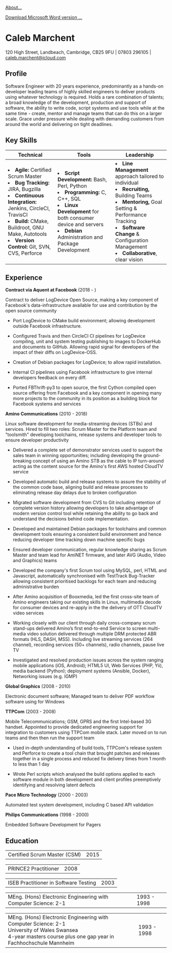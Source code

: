 [About...](ABOUT.md)

[Download Microsoft Word version ...](https://github.com/calebmarchent/auto_cv/raw/master/curriculum_vitae.docx)

Caleb Marchent
==

120 High Street, Landbeach, Cambridge, CB25 9FU | 07803 296105 | caleb.marchent@icloud.com


Profile
--

Software Engineer with 20 years experience, predominantly as a hands-on developer leading teams of highly skilled engineers to deliver products using whatever technology is required. Holds a rare combination of talents; a broad knowledge of the development, production and support of software, the ability to write code, script systems and use tools while at the same time - create, mentor and manage teams that can do this on a larger scale. Grace under pressure while dealing with demanding customers from around the world and delivering on tight deadlines.



Key Skills
--

|  Technical |  Tools |  Leadership |  
| ------------- | ------------- | ----- |
| <li> **Agile:** Certified Scrum Master <br /><li> **Bug Tracking:** JIRA, Bugzilla <br /><li> **Continuous Integration:** Jenkins, CircleCI, TravisCI <br /><li> **Build:** CMake, Buildroot, GNU Make, Autotools <br /><li> **Version Control:** Git, SVN, CVS, Perforce <br /> | <li> **Script Development:** Bash, Perl, Python <br /><li> **Programming:** C, C++, SQL <br /><li> **Linux Development** for both consumer device and servers <br /><li> **Debian** Administration and Package Development <br /> | <li> **Line Management** approach tailored to individual <br /><li> **Recruiting,** Building Teams <br /><li> **Mentoring,** Goal Setting & Performance Tracking <br /><li> **Software Change** & Configuration Management <br /><li> **Collaborative**, clear vision <br /> | 

 


Experience
--


**Contract via Aquent at Facebook** (2018 - )


Contract to deliver LogDevice Open Source, making a key component of Facebook's data-infrastructure available for use and contribution by the open source community



* Port LogDevice to CMake build environment; allowing development outside Facebook infrastructure.

* Configured Travis and then CircleCI CI pipelines for LogDevice compiling, unit and system testing publishing to images to DockerHub and documents to GitHub. Allowing rapid signal for developers of the impact of their diffs on LogDevice-OSS.

* Creation of Debian packages for LogDevice; to allow rapid installation.

* Internal CI pipelines using Facebook infrastructure to give internal developers feedback on every diff.

* Ported FBThrift-py3 to open source, the first Cython compiled open source offering from Facebook and a key component in opening many more projects to the community in its position as a building block for Facebook systems and services



**Amino Communications** (2010 - 2018)


Linux software development for media-streaming devices (STBs) and services. Hired to fill two roles: Scrum Master for the Platform team and "toolsmith" developing toolchains, release systems and developer tools to ensure developer productivity



* Delivered a complete set of demonstrator services used to support the sales team in winning opportunities; including developing the ground-breaking concept of using an Amino STB as the cable to IP turn-around acting as the content source for the Amino's first AWS hosted CloudTV service

* Developed automatic build and release systems to assure the stability of the common code base, aligning build and release processes to eliminating release day delays due to broken configuration

* Migrated software development from CVS to Git including retention of complete version history allowing developers to take advantage of modern version control tool while retaining the ability to go back and understand the decisions behind code implementation.

* Developed and maintained Debian packages for toolchains and common development tools ensuring a consistent build environment and hence reducing developer time tracking down machine specific bugs

* Ensured developer communication, regular knowledge sharing as Scrum Master and team lead for AmiNET firmware, and later AVG (Audio, Video and Graphics) teams

* Developed the company's first Scrum tool using MySQL, perl, HTML and Javascript, automatically synchronised with TestTrack Bug-Tracker allowing consistent prioritised backlogs for each team and reducing administrative burden

* After Amino acquisition of Booxmedia, led the first cross-site team of Amino engineers taking our existing skills in Linux, multimedia decode for consumer devices and re-apply in the the delivery of OTT CloudTV video services 

* Working closely with our client through daily cross-company scrum stand-ups delivered Amino’s first end-to-end Service to screen multi-media video solution delivered through multiple DRM protected ABR formats (HLS, DASH, MSS). Including live streaming services (264 channel), recording services (50+ channels), radio channels, pause live TV

* Investigated and resolved production issues across the system ranging mobile applications (iOS, Android); HTML5 UI, Web Services (PHP, Yii), media backend (Python); deployment systems (Ansible, Docker), Networking issues (e.g. IGMP)



**Global Graphics** (2008 - 2010)


Electronic document software; Managed team to deliver PDF workflow software using for Windows





**TTPCom** (2003 - 2008)


Mobile Telecommunications; GSM, GPRS and the first Intel-based 3G handset. Appointed to provide dedicated engineering support for integration to customers using TTPCom mobile stack. Later moved on to run teams and then then run the support team



* Used in-depth understanding of build tools, TTPCom's release system and Perforce to create a tool chain that brought patches and releases together in a single process and reduced fix delivery times from 1 month to less than 1 day

* Wrote Perl scripts which analysed the build options applied to each software module in both development and client profiles preemptively identifying and resolving latent defects



**Pace Micro Technology** (2000 - 2003)


Automated test system development, including C based API validation





**Philips Communications** (1998 - 2000)


Embedded Software Development for Pagers





Education
--

<table>
    <tr><td>Certified Scrum Master (CSM)<td class="date">2015</td>
</table>

<table>
    <tr><td>PRINCE2 Practitioner<td class="date">2008</td>
</table>

<table>
    <tr><td>ISEB Practitioner in Software Testing<td class="date">2003</td>
</table>

<table>
    <tr><td>MEng. (Hons) Electronic Engineering with Computer Science: 2-1<td class="date">1993 - 1998</td>
</table>

<table>
    <tr>
        <td>
MEng. (Hons) Electronic Engineering with Computer Science: 2-1 <br>
University of Wales Swansea <br>
4-year masters course plus one gap year in Fachhochschule Mannheim
        <td class="date">
        1993 - 1998</td>
    </tr>
</table>
</body>